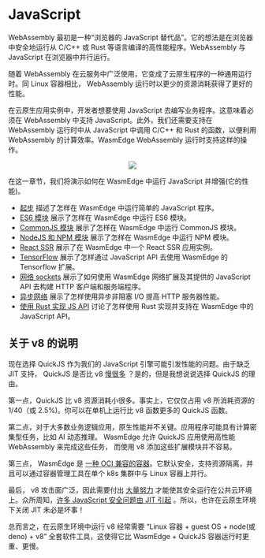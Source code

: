 # JavaScript

WebAssembly 最初是一种“浏览器的 JavaScript 替代品”。它的想法是在浏览器中安全地运行从 C/C++ 或 Rust 等语言编译的高性能程序。WebAssembly 与 JavaScript 在浏览器中并行运行。

随着 WebAssembly 在云服务中广泛使用，它变成了云原生程序的一种通用运行时。同 Linux 容器相比， WebAssembly 运行时以更少的资源消耗获得了更好的性能。

在云原生应用实例中，开发者想要使用 JavaScript 去编写业务程序。这意味着必须在 WebAssembly 中支持 JavaScript。此外，我们还需要支持在 WebAssembly 运行时中从 JavaScript 中调用 C/C++ 和 Rust 的函数，以便利用 WebAssembly 的计算效率。WasmEdge WebAssembly 运行时支持这样的操作。

<center>

![](javascript.png)

</center>

在这一章节，我们将演示如何在 WasmEdge 中运行 JavaScript 并增强(它的性能)。

* [起步](js/quickstart.md) 描述了怎样在 WasmEdge 中运行简单的 JavaScript 程序。
* [ES6 模块](js/es6.md) 展示了怎样在 WasmEdge 中运行 ES6 模块。
* [CommonJS 模块](js/cjs.md) 展示了怎样在 WasmEdge 中运行 CommonJS 模块。
* [NodeJS 和 NPM 模块](js/npm.md) 展示了怎样在 WasmEdge 中运行 NPM 模块。 
* [React SSR](js/ssr.md) 展示了在 WasmEdge 中一个 React SSR 应用实例。
* [TensorFlow](js/tensorflow.md) 展示了怎样通过 JavaScript API 去使用 WasmEdge 的 Tensorflow 扩展。
* [网络 sockets](js/networking.md) 展示了如何使用 WasmEdge 网络扩展及其提供的 JavaScript API 去构建 HTTP 客户端和服务端程序。
* [异步网络](js/async.md) 展示了怎样使用异步非阻塞 I/O 提高 HTTP 服务器性能。 
* [使用 Rust 实现 JS API](js/rust.md) 讨论了怎样使用 Rust 实现并支持在 WasmEdge 中的 JavaScript API。

## 关于 v8 的说明

现在选择 QuickJS 作为我们的 JavaScript 引擎可能引发性能的问题。由于缺乏 JIT 支持， QuickJS 是否比 v8 [慢很多](https://bellard.org/quickjs/bench.html) ？是的，但是我想说说选择 QuickJS 的理由。

第一点，QuickJS 比 v8 资源消耗小很多。事实上，它仅仅占用 v8 所消耗资源的 1/40（或 2.5%)。你可以在单机上运行比 v8 函数更多的 QuickJS 函数。

第二点，对于大多数业务逻辑应用，原生性能并不关键。应用程序可能具有计算密集型任务，比如 AI 动态推理。 WasmEdge 允许 QuickJS 应用使用高性能 WebAssembly 来完成这些任务， 而使用 v8 添加这些扩展模块并不容易。

第三点， WasmEdge 是 [一种 OCI 兼容的容器](../kubernetes.md)。它默认安全，支持资源隔离，并且可以通过容器管理工具在单个 k8s 集群中与 Linux 容器上并行。

最后， v8 攻击面广泛，因此需要付出 [大量努力](https://blog.cloudflare.com/mitigating-spectre-and-other-security-threats-the-cloudflare-workers-security-model/) 才能使其安全运行在公共云环境上。众所周知，[许多 JavaScript 安全问题由 JIT 引起](https://www.theregister.com/2021/08/06/edge_super_duper_security_mode/) 。所以，也许在云原生环境下关闭 JIT 未必是坏事！

总而言之，在云原生环境中运行 v8 经常需要 “Linux 容器 + guest OS + node(或 deno) + v8” 全套软件工具，这使得它比 WasmEdge + QuickJS 容器运行时更重、更慢。





